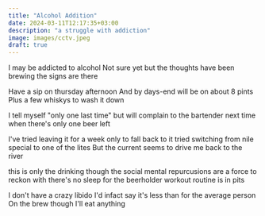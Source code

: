 ```yaml
---
title: "Alcohol Addition"
date: 2024-03-11T12:17:35+03:00
description: "a struggle with addiction"
image: images/cctv.jpeg
draft: true
---
```


I may be addicted to alcohol
Not sure yet
but the thoughts have been brewing
the signs are there

Have a sip on thursday afternoon
And by days-end will be on about 
8 pints
Plus a few whiskys to wash it down

I tell myself "only one last time"
but will complain to the 
bartender next time 
when there's only one beer left

I've tried leaving it for a week
only to fall back to it
tried switching from nile special
to one of the lites
But the current seems to 
drive me back to the 
river

this is only the drinking though
the social mental repurcusions
are a force to reckon with
there's no sleep for the beerholder
workout routine is in pits

I don't have a crazy libido
I'd infact say it's less than
for the average person
On the brew though I'll eat anything
